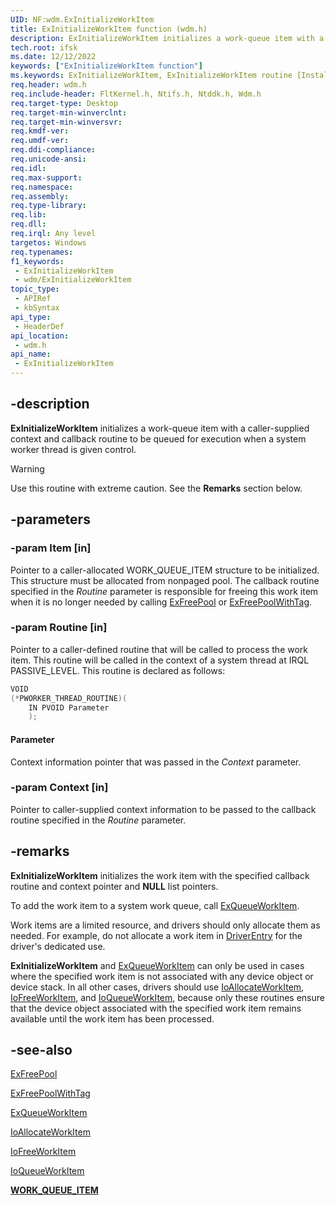 ```yaml
---
UID: NF:wdm.ExInitializeWorkItem
title: ExInitializeWorkItem function (wdm.h)
description: ExInitializeWorkItem initializes a work-queue item with a caller-supplied context and callback routine to be queued for execution when a system worker thread is given control.
tech.root: ifsk
ms.date: 12/12/2022
keywords: ["ExInitializeWorkItem function"]
ms.keywords: ExInitializeWorkItem, ExInitializeWorkItem routine [Installable File System Drivers], exref_815c9796-c2e5-4362-926a-2fb509f3a1ae.xml, ifsk.exinitializeworkitem, wdm/ExInitializeWorkItem
req.header: wdm.h
req.include-header: FltKernel.h, Ntifs.h, Ntddk.h, Wdm.h
req.target-type: Desktop
req.target-min-winverclnt: 
req.target-min-winversvr: 
req.kmdf-ver: 
req.umdf-ver: 
req.ddi-compliance: 
req.unicode-ansi: 
req.idl: 
req.max-support: 
req.namespace: 
req.assembly: 
req.type-library: 
req.lib: 
req.dll: 
req.irql: Any level
targetos: Windows
req.typenames: 
f1_keywords:
 - ExInitializeWorkItem
 - wdm/ExInitializeWorkItem
topic_type:
 - APIRef
 - kbSyntax
api_type:
 - HeaderDef
api_location:
 - wdm.h
api_name:
 - ExInitializeWorkItem
---
```


## -description

**ExInitializeWorkItem** initializes a work-queue item with a caller-supplied context and callback routine to be queued for execution when a system worker thread is given control.

> [!WARNING]
> Use this routine with extreme caution. See the **Remarks** section below.

## -parameters

### -param Item [in]

Pointer to a caller-allocated WORK_QUEUE_ITEM structure to be initialized. This structure must be allocated from nonpaged pool. The callback routine specified in the *Routine* parameter is responsible for freeing this work item when it is no longer needed by calling [ExFreePool](/windows-hardware/drivers/ddi/ntddk/nf-ntddk-exfreepool) or [ExFreePoolWithTag](/windows-hardware/drivers/ddi/wdm/nf-wdm-exfreepoolwithtag).

### -param Routine [in]

Pointer to a caller-defined routine that will be called to process the work item. This routine will be called in the context of a system thread at IRQL PASSIVE_LEVEL. This routine is declared as follows:

```cpp
VOID
(*PWORKER_THREAD_ROUTINE)(
    IN PVOID Parameter
    );
```

#### Parameter

Context information pointer that was passed in the *Context* parameter.

### -param Context [in]

Pointer to caller-supplied context information to be passed to the callback routine specified in the *Routine* parameter.

## -remarks

**ExInitializeWorkItem** initializes the work item with the specified callback routine and context pointer and **NULL** list pointers.

To add the work item to a system work queue, call [ExQueueWorkItem](/windows-hardware/drivers/ddi/wdm/nf-wdm-exqueueworkitem).

Work items are a limited resource, and drivers should only allocate them as needed. For example, do not allocate a work item in [DriverEntry](/windows-hardware/drivers/storage/driverentry-of-ide-controller-minidriver) for the driver's dedicated use.

**ExInitializeWorkItem** and [ExQueueWorkItem](/windows-hardware/drivers/ddi/wdm/nf-wdm-exqueueworkitem) can only be used in cases where the specified work item is not associated with any device object or device stack. In all other cases, drivers should use [IoAllocateWorkItem](/windows-hardware/drivers/ddi/wdm/nf-wdm-ioallocateworkitem), [IoFreeWorkItem](/windows-hardware/drivers/ddi/wdm/nf-wdm-iofreeworkitem), and [IoQueueWorkItem](/windows-hardware/drivers/ddi/wdm/nf-wdm-ioqueueworkitem), because only these routines ensure that the device object associated with the specified work item remains available until the work item has been processed.

## -see-also

[ExFreePool](/windows-hardware/drivers/ddi/ntddk/nf-ntddk-exfreepool)

[ExFreePoolWithTag](/windows-hardware/drivers/ddi/wdm/nf-wdm-exfreepoolwithtag)

[ExQueueWorkItem](/windows-hardware/drivers/ddi/wdm/nf-wdm-exqueueworkitem)

[IoAllocateWorkItem](/windows-hardware/drivers/ddi/wdm/nf-wdm-ioallocateworkitem)

[IoFreeWorkItem](/windows-hardware/drivers/ddi/wdm/nf-wdm-iofreeworkitem)

[IoQueueWorkItem](/windows-hardware/drivers/ddi/wdm/nf-wdm-ioqueueworkitem)

[**WORK_QUEUE_ITEM**](/windows-hardware/drivers/ddi/wdm/ns-wdm-_work_queue_item)
